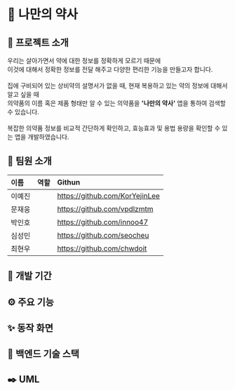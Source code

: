 # 💊 나만의 약사
## 📝 프로젝트 소개
우리는 살아가면서 약에 대한 정보를 정확하게 모르기 때문에<br> 이것에 대해서 정확한 정보를 전달 해주고 다양한 편리한 기능을 만들고자 합니다.<br><br>집에 구비되어 있는 상비약의 설명서가 없을 때, 현재 복용하고 있는 약의 정보에 대해서 알고 싶을 때<br> 의약품의 이름 혹은 제품 형태만 알 수 있는 의약품을 **'나만의 약사'** 앱을 통하여 검색할 수 있습니다.<br><br>복잡한 의약품 정보를 비교적 간단하게 확인하고, 효능효과 및 용법 용량을 확인할 수 있는 앱을 개발하였습니다.
## 👥 팀원 소개
| 이름 | 역할 | Githun |
|:----|:---------|:--------|
|이예진||https://github.com/KorYejinLee|
|문재웅||https://github.com/vpdlzmtm|
|박인호||https://github.com/innoo47|
|심성민||https://github.com/seocheu|
|최현우||https://github.com/chwdoit|
## 📅 개발 기간
## ⚙️ 주요 기능
## ✨ 동작 화면
## 🔨 백엔드 기술 스택
## ✒️ UML
